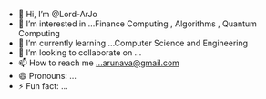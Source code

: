 - 👋 Hi, I’m @Lord-ArJo
- 👀 I’m interested in ...Finance Computing , Algorithms , Quantum Computing
- 🌱 I’m currently learning ...Computer Science and Engineering
- 💞️ I’m looking to collaborate on ...
- 📫 How to reach me ...arunava@gmail.com
- 😄 Pronouns: ...
- ⚡ Fun fact: ...

<!---
Lord-ArJo/Lord-ArJo is a ✨ special ✨ repository because its `README.md` (this file) appears on your GitHub profile.
You can click the Preview link to take a look at your changes.
--->
